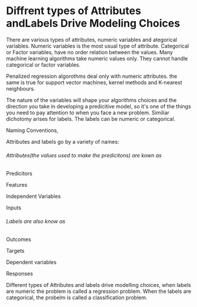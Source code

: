 # Diffrent types of Attributes andLabels Drive Modeling Choices

There are various types of attributes, numeric variables and ategorical variables. Numeric variables is the most usual type of attribute. Categorical or Factor variables, have no order relation between the values. Many machine learning algorithms take numeric values only. They cannot handle categorical or factor variables.

Penalized regression algorothms deal only with numeric attributes. the same is true for support vector machines, kernel methods and K-nearest neighbours. 

The nature of the variables will shape your algorithms choices and the direction you take in developing a predicitive model, so it's one of the things you need to pay attention to when you face a new problem. Similiar dichotomy arises for labels. The labels can be numeric or categorical. 

Naming Conventions,

Attributes and labels go by a variety of names:

###### Attributes(the values used to make the predicitons) are kown as 

Predicitors

Features 

Independent Variables

Inputs 

###### Labels are also know as 

Outcomes 

Targets 

Dependent variables

Responses

Different types of Attributes and labels drive modelling choices, when labels are numeric the problem is called a regression problem. When the labels are categorical, the probelm is called a classification problem.







